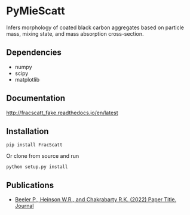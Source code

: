 # PyMieScatt

Infers morphology of coated black carbon aggregates based on particle mass, mixing state, and mass absorption cross-section.

## Dependencies

  * numpy
  * scipy
  * matplotlib

## Documentation

http://fracscatt_fake.readthedocs.io/en/latest

## Installation

	pip install FracScatt

Or clone from source and run

	python setup.py install

## Publications

  * [Beeler P., Heinson W.R., and Chakrabarty R.K. (2022) Paper Title. Journal](doi)
